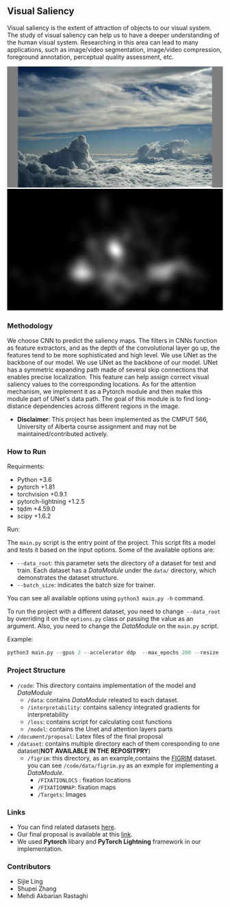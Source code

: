 ## Visual Saliency

Visual saliency is the extent of attraction of objects to our visual system. The study of visual saliency can help us to have a deeper understanding of the human visual system.  Researching in this area can lead to many applications, such as image/video segmentation, image/video compression, foreground annotation, perceptual quality assessment, etc.

![salicon_data_sample](https://github.com/Freddiechang/CMPUT566/blob/main/documents/proposal/imgs/example1_original.jpg)
![salicon_data_sample](https://github.com/Freddiechang/CMPUT566/blob/main/documents/proposal/imgs/example1_saliency.jpg)

### Methodology

We choose CNN to predict the saliency maps. The filters in CNNs function as feature extractors, and as the depth of the convolutional layer go up, the features tend to be more sophisticated and high level.
We use UNet as the backbone of our model. We use UNet as the backbone of our model. UNet has a symmetric expanding path made of several skip connections that enables precise localization. This feature can help assign correct visual saliency values to the corresponding locations. As for the attention mechanism, we implement it as a Pytorch module and then make this module part of UNet's data path. The goal of this module is to find long-distance dependencies across different regions in the image.

* **Disclaimer**: This project has been implemented as the CMPUT 566, University of Alberta course assignment and may not be maintained/contributed actively.

### How to Run

Requirments:

* Python +3.6
* pytorch +1.81
* torchvision +0.9.1
* pytorch-lightning +1.2.5
* tqdm +4.59.0
* scipy +1.6.2

Run:

The `main.py` script is the entry point of the project. This script fits a model and tests it based on the input options. Some of the available options are:

* `--data_root`: this parameter sets the directory of a dataset for test and train. Each dataset has a *DataModule* under the `data/` directory, which demonstrates the dataset structure.
* `--batch_size`: indicates the batch size for trainer.

You can see all available options using `python3 main.py -h` command.

To run the project with a different dataset, you need to change` --data_root` by overriding it on the `options.py` class or passing the value as an argument. Also, you need to change the *DataModule* on the `main.py` script.

Example:

```python
python3 main.py --gpus 2 --accelerator ddp  --max_epochs 200 --resize --log_every_n_steps 30
```



### Project Structure

* `/code`: This directory contains implementation of the model and *DataModule*
  * `/data`: contains *DataModule* releated to each dataset.
  * `/interpretability`: contains saliency integrated gradients for interpretability
  * `/loss`: contains script for calculating cost functions
  * `/model`: contains the Unet and attention layers parts 
* `/document/proposal`: Latex files of the final proposal
* `/dataset`: contains multiple directory each of them coresponding to one dataset(**NOT AVAILABLE IN THE REPOSITPRY**)
  * `/figrim`: this directory, as an example,contains the [FIGRIM](http://figrim.mit.edu/index_eyetracking.html) dataset. you can see `/code/data/figrim.py` as an exmple for implementing a *DataModule*.
    * `/FIXATIONLOCS` : fixation locations
    * `/FIXATIONMAP`: fixation maps
    * `/Targets`: Images 

### Links

* You can find related datasets [here](http://saliency.mit.edu/datasets.html).
* Our final proposal is available at this  [link](https://github.com/Freddiechang/CMPUT566/blob/main/documents/proposal/proposal.tex).
* We used **Pytorch** libary and **PyTorch Lightning** framework in our implementation.



### Contributors

* Sijie Ling
* Shupei Zhang
* Mehdi Akbarian Rastaghi

  

